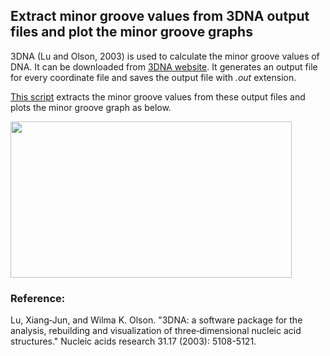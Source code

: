 ## Extract minor groove values from 3DNA output files and plot the minor groove graphs

3DNA (Lu and Olson, 2003) is used to calculate the minor groove values of DNA. It can be downloaded from [3DNA website](https://x3dna.org/about/). It generates an output file for every coordinate file and saves the output file with _.out_ extension.

[This script](https://github.com/BurcuOzden/Sox-PTF/blob/main/Scripts/MinorGroove/MinorGroove-function.ipynb) extracts the minor groove values from these output files and plots the minor groove graph as below.

<img src="https://user-images.githubusercontent.com/64282221/169764667-7c73d1ec-5c45-4b00-95e5-e5af3e908bc9.png" width="450" height="250">

### Reference:
Lu, Xiang‐Jun, and Wilma K. Olson. "3DNA: a software package for the analysis, rebuilding and visualization of three‐dimensional nucleic acid structures." Nucleic acids research 31.17 (2003): 5108-5121.
